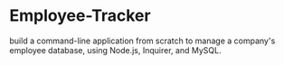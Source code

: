 # Employee-Tracker
build a command-line application from scratch to manage a company's employee database, using Node.js, Inquirer, and MySQL.
